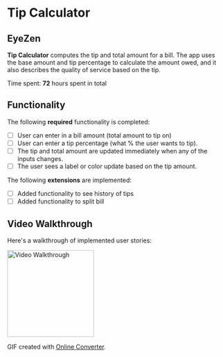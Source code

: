 # Tip Calculator 

## EyeZen

**Tip Calculator** computes the tip and total amount for a bill. The app uses the base amount and tip percentage to calculate the amount owed, and it also describes the quality of service based on the tip.

Time spent: **72** hours spent in total

## Functionality 

The following **required** functionality is completed:

* [ ] User can enter in a bill amount (total amount to tip on)
* [ ] User can enter a tip percentage (what % the user wants to tip).
* [ ] The tip and total amount are updated immediately when any of the inputs changes.
* [ ] The user sees a label or color update based on the tip amount. 

The following **extensions** are implemented:

* [ ] Added functionality to see history of tips
* [ ] Added functionality to split bill

## Video Walkthrough

Here's a walkthrough of implemented user stories:

<img src='https://imgur.com/FGlwfbB.gif' title='Video Walkthrough' width='200' alt='Video Walkthrough' />

GIF created with [Online Converter](https://www.onlineconverter.com/).